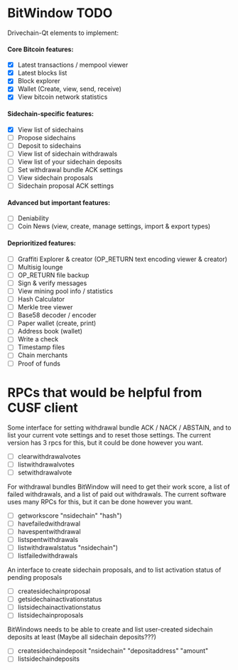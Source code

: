 # BitWindow TODO

Drivechain-Qt elements to implement:

#### Core Bitcoin features:
- [X] Latest transactions / mempool viewer
- [X] Latest blocks list
- [X] Block explorer
- [X] Wallet (Create, view, send, receive)
- [X] View bitcoin network statistics

#### Sidechain-specific features:
- [X] View list of sidechains
- [ ] Propose sidechains
- [ ] Deposit to sidechains
- [ ] View list of sidechain withdrawals 
- [ ] View list of your sidechain deposits
- [ ] Set withdrawal bundle ACK settings
- [ ] View sidechain proposals
- [ ] Sidechain proposal ACK settings

#### Advanced but important features:
- [ ] Deniability
- [ ] Coin News (view, create, manage settings, import & export types)

#### Deprioritized features:
- [ ] Graffiti Explorer & creator (OP_RETURN text encoding viewer & creator)
- [ ] Multisig lounge
- [ ] OP_RETURN file backup
- [ ] Sign & verify messages
- [ ] View mining pool info / statistics
- [ ] Hash Calculator
- [ ] Merkle tree viewer
- [ ] Base58 decoder / encoder
- [ ] Paper wallet (create, print)
- [ ] Address book (wallet)
- [ ] Write a check
- [ ] Timestamp files
- [ ] Chain merchants
- [ ] Proof of funds

# RPCs that would be helpful from CUSF client
Some interface for setting withdrawal bundle ACK / NACK / ABSTAIN, and to list your current vote settings and to reset those settings. The current version has 3 rpcs for this, but it could be done however you want.
- [ ] clearwithdrawalvotes
- [ ] listwithdrawalvotes
- [ ] setwithdrawalvote
  
For withdrawal bundles BitWindow will need to get their work score, a list of failed withdrawals, and a list of paid out withdrawals. The current software uses many RPCs for this, but it can be done however you want. 
- [ ] getworkscore "nsidechain" "hash")
- [ ] havefailedwithdrawal
- [ ] havespentwithdrawal
- [ ] listspentwithdrawals
- [ ] listwithdrawalstatus "nsidechain")
- [ ] listfailedwithdrawals

An interface to create sidechain proposals, and to list activation status of pending proposals       
- [ ] createsidechainproposal
- [ ] getsidechainactivationstatus
- [ ] listsidechainactivationstatus
- [ ] listsidechainproposals

BitWindows needs to be able to create and list user-created sidechain deposits at least (Maybe all sidechain deposits???)
- [ ] createsidechaindeposit "nsidechain" "depositaddress" "amount"
- [ ] listsidechaindeposits
